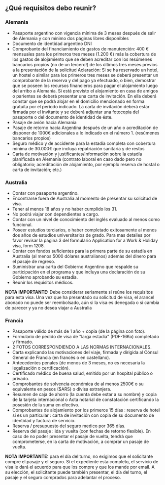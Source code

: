 ## ¿Qué requisitos debo reunir?

### Alemania 

- Pasaporte argentino con vigencia mínima de 3 meses después de salir de
Alemania y con mínimo dos páginas libres disponibles
- Documento de identidad argentino DNI 
- Comprobante del financiamiento de gastos de manutención:
400 € mensuales para los primeros tres meses (1.200 €) más la cobertura de los
gastos de alojamiento que se deben acreditar con los resúmenes bancarios propios
(no de un tercero!) de los últimos tres meses previos a la presentación de la
solicitud
Aclaración: Si se ha reservado un hotel, un hostel o similar para los primeros tres
meses se deberá presentar un comprobante de la reserva y del pago ya efectuado,
o bien, demostrar que se poseen los recursos financieros para pagar el alojamiento
luego del arribo a Alemania.
Si está previsto el alojamiento en casa de amigos o parientes se deberá presentar
una carta de invitación. En ella deberá constar que se podrá alojar en el domicilio
mencionado en forma gratuita por el período indicado. La carta de invitación deberá
estar firmada por el invitante y se deberá adjuntar una fotocopia del pasaporte o del
documento de identidad de éste.
- Pasaje de avión hacia Alemania
- Pasaje de retorno hacia Argentina después de un año o acreditación de disponer
de 1000€ adicionales a lo indicado en el número 1. (resúmenes bancarios propios)
- Seguro médico y de accidente para la estadía completa con cobertura mínima de
30.000€ que incluya repatriación sanitaria y de restos
- Carta de motivación y justificantes/información sobre la estadía planificada en
Alemania (contrato laboral en caso dado pero no obligatorio; acreditación de
alojamiento, por ejemplo reserva de hostal o carta de invitación; etc.)

### Australia 
- Contar con pasaporte argentino.
- Encontrarse fuera de Australia al momento de presentar su solicitud de visa.
- Tener al menos 18 años y no haber cumplido los 31.
- No podrá viajar con dependientes a cargo.
- Contar con un nivel de conocimiento del inglés evaluado al menos como funcional.
- Poseer estudios terciarios, o haber completado exitosamente al menos dos años de estudios universitarios de grado. Para mas detalles por favor revisar la pagina 3 del formulario Application for a Work & Holiday visa, form 1208. 
- Contar con fondos suficientes para la primera parte de su estadía en Australia (al menos 5000 dólares australianos) además del dinero para el pasaje de regreso.
- Suministrar una carta del Gobierno Argentino que respalde su participación en el programa y que incluya una declaración de su Gobierno aprobando su estadía.
- Reunir los requisitos médicos. 

**NOTA IMPORTANTE:** Debe considerar seriamente si reúne los requisitos para esta visa. Una vez que ha presentado su solicitud de visa, el arancel abonado no puede ser reembolsado, aún si la visa es denegada o si cambia de parecer y ya no desea viajar a Australia

### Francia 
- Pasaporte válido de más de 1 año + copia (de la página con foto).
- Formulario de pedido de visa de "larga estadía" (PDF-16Ko) completado y firmado.
- 2 FOTOS CORRESPONDIENDO A LAS NORMAS INTERNACIONALES.
- Carta explicando las motivaciones del viaje, firmada y dirigida al Cónsul General de Francia (en francés o en castellano).
- Antecedentes penales (de menos de 3 meses, no es necesaria la legalización o certificación).
- Certificado médico de buena salud, emitido por un hospital público o privado.
- Comprobantes de solvencia económica de al menos 2500€ o su equivalente en pesos ($ARS) o divisa extranjera.
- Resumen de caja de ahorro (la cuenta debe estar a su nombre) y copia de la tarjeta internacional o Acta notarial de constatación certificando la posesión de la suma en efectivo.
- Comprobantes de alojamiento por los primeros 15 días : reserva de hotel si es un particular : carta de invitación con copia de su documento de identidad y factura de servicio.
- Reserva / presupuesto del seguro medico por 365 días.
- Reserva del pasaje : ida y vuelta (con fechas de retorno flexible). En caso de no poder presentar el pasaje de vuelta, tendrá que comprometerse, en la carta de motivación, a comprar un pasaje de vuelta.

**NOTA IMPORTANTE:** para el día del turno, no exigimos que el solicitante compre el pasaje y el seguro. Si el expediente esta completo, el servicio de visa le dará el acuerdo para que los compre y que los mande por email. A su elección, el solicitante puede también presentar, el día del turno, el pasaje y el seguro comprados para adelantar el proceso.
